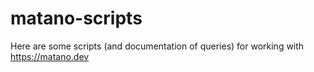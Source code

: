 # matano-scripts

Here are some scripts (and documentation of queries) for working with https://matano.dev


